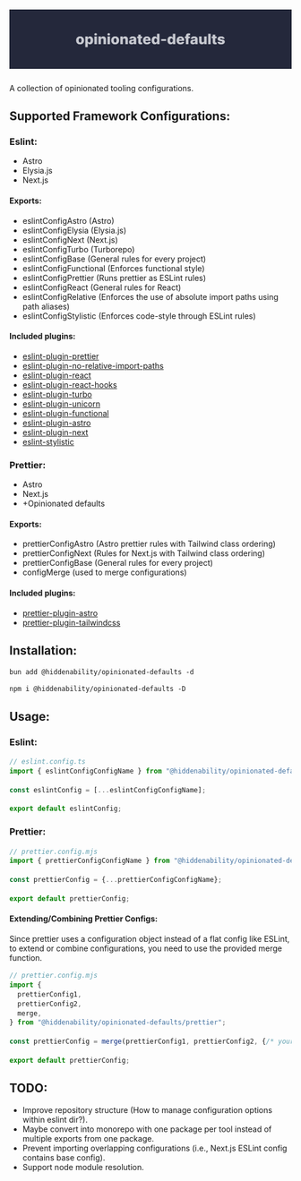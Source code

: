 # ![Banner](/assets/banner.svg)
A collection of opinionated tooling configurations.

## Supported Framework Configurations:
### Eslint:
- Astro
- Elysia.js
- Next.js

####  Exports:
- eslintConfigAstro (Astro)
- eslintConfigElysia (Elysia.js)
- eslintConfigNext (Next.js)
- eslintConfigTurbo (Turborepo)
- eslintConfigBase (General rules for every project)
- eslintConfigFunctional (Enforces functional style)
- eslintConfigPrettier (Runs prettier as ESLint rules)
- eslintConfigReact (General rules for React)
- eslintConfigRelative (Enforces the use of absolute import paths using path aliases)
- eslintConfigStylistic (Enforces code-style through ESLint rules)

#### Included plugins:
- [eslint-plugin-prettier](https://github.com/prettier/eslint-plugin-prettier)
- [eslint-plugin-no-relative-import-paths](https://github.com/MelvinVermeer/eslint-plugin-no-relative-import-paths)
- [eslint-plugin-react](https://github.com/jsx-eslint/eslint-plugin-react)
- [eslint-plugin-react-hooks](https://github.com/facebook/react/tree/main/packages/eslint-plugin-react-hooks)
- [eslint-plugin-turbo](https://github.com/vercel/turborepo/tree/main/packages/eslint-plugin-turbo)
- [eslint-plugin-unicorn](https://github.com/sindresorhus/eslint-plugin-unicorn)
- [eslint-plugin-functional](https://github.com/eslint-functional/eslint-plugin-functional)
- [eslint-plugin-astro](https://github.com/ota-meshi/eslint-plugin-astro)
- [eslint-plugin-next](https://github.com/vercel/next.js/tree/canary/packages/eslint-plugin-next)
- [eslint-stylistic](https://github.com/eslint-stylistic/eslint-stylistic)

### Prettier:
- Astro
- Next.js
- +Opinionated defaults

#### Exports:
- prettierConfigAstro (Astro prettier rules with Tailwind class ordering)
- prettierConfigNext (Rules for Next.js with Tailwind class ordering)
- prettierConfigBase (General rules for every project)
- configMerge (used to merge configurations)

#### Included plugins:
- [prettier-plugin-astro](https://github.com/withastro/prettier-plugin-astro)
- [prettier-plugin-tailwindcss](https://github.com/tailwindlabs/prettier-plugin-tailwindcss)

## Installation:

```
bun add @hiddenability/opinionated-defaults -d
```

```
npm i @hiddenability/opinionated-defaults -D
```

## Usage:

### Eslint:

```ts
// eslint.config.ts
import { eslintConfigConfigName } from "@hiddenability/opinionated-defaults/eslint";

const eslintConfig = [...eslintConfigConfigName];

export default eslintConfig;
```

### Prettier:

```ts
// prettier.config.mjs
import { prettierConfigConfigName } from "@hiddenability/opinionated-defaults/prettier";

const prettierConfig = {...prettierConfigConfigName};

export default prettierConfig;
```

#### Extending/Combining Prettier Configs:
Since prettier uses a configuration object instead of a flat config like ESLint, to extend or combine configurations, you need to use the provided merge function.

```ts 
// prettier.config.mjs
import { 
  prettierConfig1,
  prettierConfig2,
  merge,
} from "@hiddenability/opinionated-defaults/prettier";

const prettierConfig = merge(prettierConfig1, prettierConfig2, {/* your custom rules */} /*...*/);

export default prettierConfig;
```

## TODO:
- Improve repository structure (How to manage configuration options within eslint dir?).
- Maybe convert into monorepo with one package per tool instead of multiple exports from one package.
- Prevent importing overlapping configurations (i.e., Next.js ESLint config contains base config).
- Support node module resolution.
